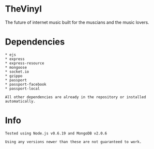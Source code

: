 TheVinyl
========

The future of internet music built for the muscians and the music lovers.

# Dependencies

	* ejs
	* express
	* express-resource
	* mongoose
	* socket.io
	* gzippo
	* passport
	* passport-facebook
	* passport-local

	All other dependencies are already in the repository or installed automatically.

# Info

	Tested using Node.js v0.6.19 and MongoDB v2.0.6

	Using any versions newer than these are not guaranteed to work.